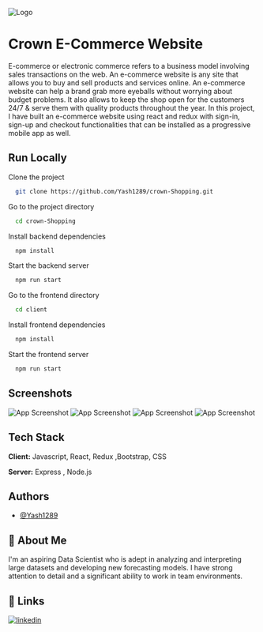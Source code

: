 ![Logo](https://i.ibb.co/6JCFJbC/crwn-512-280x250.png)


# Crown E-Commerce Website

E-commerce or electronic commerce refers to a business model involving sales transactions on the web. An e-commerce website is any site that allows you to buy and sell products and services online. An e-commerce website can help a brand grab more eyeballs without worrying about budget problems. It also allows to keep the shop open for the customers 24/7 & serve them with quality products throughout the year. In this project, I have built an e-commerce website using react and redux with sign-in, sign-up and checkout functionalities that can be installed as a progressive mobile app as well.


## Run Locally

Clone the project

```bash
  git clone https://github.com/Yash1289/crown-Shopping.git
```

Go to the project directory

```bash
  cd crown-Shopping
```

Install backend dependencies

```bash
  npm install
```
Start the backend server

```bash
  npm run start
```
Go to the frontend directory

```bash
  cd client
```

Install frontend dependencies

```bash
  npm install
```

Start the frontend server

```bash
  npm run start
```


## Screenshots

![App Screenshot](https://i.ibb.co/9YDxZsn/dashboard.png)
![App Screenshot](https://i.ibb.co/TKQ7n3v/dashboard-chekcout.png)
![App Screenshot](https://i.ibb.co/z7XB9xW/checkout-page.png)
![App Screenshot](https://i.ibb.co/5xRDGct/payment-page.png)


## Tech Stack

**Client:** Javascript, React, Redux ,Bootstrap, CSS

**Server:** Express , Node.js


## Authors

- [@Yash1289](https://github.com/Yash1289)


## 🚀 About Me

I'm an aspiring Data Scientist who is adept in analyzing and interpreting large datasets and developing new forecasting models. I have strong attention to detail and a significant ability to work in team environments.


## 🔗 Links

[![linkedin](https://img.shields.io/badge/linkedin-0A66C2?style=for-the-badge&logo=linkedin&logoColor=white)](https://www.linkedin.com/in/shaurabh-pandey-69484921a/)


